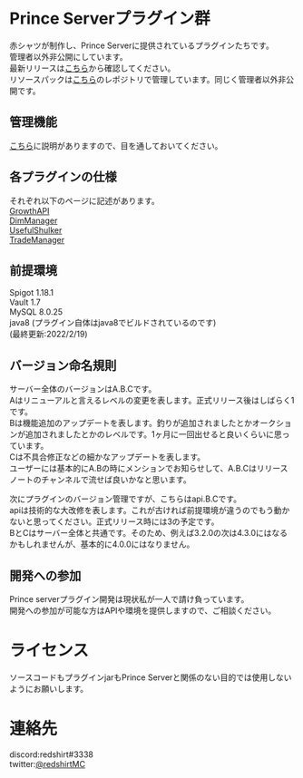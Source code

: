 # Prince Serverプラグイン群
赤シャツが制作し、Prince Serverに提供されているプラグインたちです。  
管理者以外非公開にしています。  
最新リリースは[こちら](https://github.com/RedShirt53072/PrinceServer/releases/latest)から確認してください。    
リソースパックは[こちら](https://github.com/RedShirt53072/SwallowResourcePack)のレポジトリで管理しています。同じく管理者以外非公開です。  

## 管理機能
[こちら](https://github.com/RedShirt53072/PrinceServer/blob/main/AdminReadMe.md)に説明がありますので、目を通しておいてください。  

## 各プラグインの仕様
それぞれ以下のページに記述があります。  
[GrowthAPI](https://github.com/RedShirt53072/PrinceServer/blob/main/GrowthAPI.md)  
[DimManager](https://github.com/RedShirt53072/PrinceServer/blob/main/DimManager.md)  
[UsefulShulker](https://github.com/RedShirt53072/PrinceServer/blob/main/UsefulShulker.md)  
[TradeManager](https://github.com/RedShirt53072/PrinceServer/blob/main/TradeManager.md)  

## 前提環境
Spigot 1.18.1  
Vault 1.7  
MySQL 8.0.25  
java8 (プラグイン自体はjava8でビルドされているのです)  
(最終更新:2022/2/19)

## バージョン命名規則  
サーバー全体のバージョンはA.B.Cです。  
Aはリニューアルと言えるレベルの変更を表します。正式リリース後はしばらく1です。  
Bは機能追加のアップデートを表します。釣りが追加されましたとかオークションが追加されましたとかのレベルです。1ヶ月に一回出せると良いくらいに思っています。  
Cは不具合修正などの細かなアップデートを表します。  
ユーザーには基本的にA.Bの時にメンションでお知らせして、A.B.Cはリリースノートのチャンネルで流せば良いかなと思います。  

次にプラグインのバージョン管理ですが、こちらはapi.B.Cです。  
apiは技術的な大改修を表します。これが古ければ前提環境が違うのでもう動かないと思ってください。正式リリース時には3の予定です。  
BとCはサーバー全体と共通です。そのため、例えば3.2.0の次は4.3.0にはなるかもしれませんが、基本的に4.0.0にはなりません。

## 開発への参加
Prince serverプラグイン開発は現状私が一人で請け負っています。  
開発への参加が可能な方はAPIや環境を提供しますので、ご相談ください。

# ライセンス
ソースコードもプラグインjarもPrince Serverと関係のない目的では使用しないようにお願いします。  

# 連絡先
discord:redshirt#3338  
twitter:[@redshirtMC](https://twitter.com/redshirtMC)  
